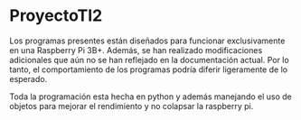 # ProyectoTI2

Los programas presentes están diseñados para funcionar exclusivamente en una Raspberry Pi 3B+.
Además, se han realizado modificaciones adicionales que aún no se han reflejado en la documentación actual.
Por lo tanto, el comportamiento de los programas podría diferir ligeramente de lo esperado.

Toda la programación esta hecha en python y además manejando el uso de objetos para mejorar el rendimiento
y no colapsar la raspberry pi.
